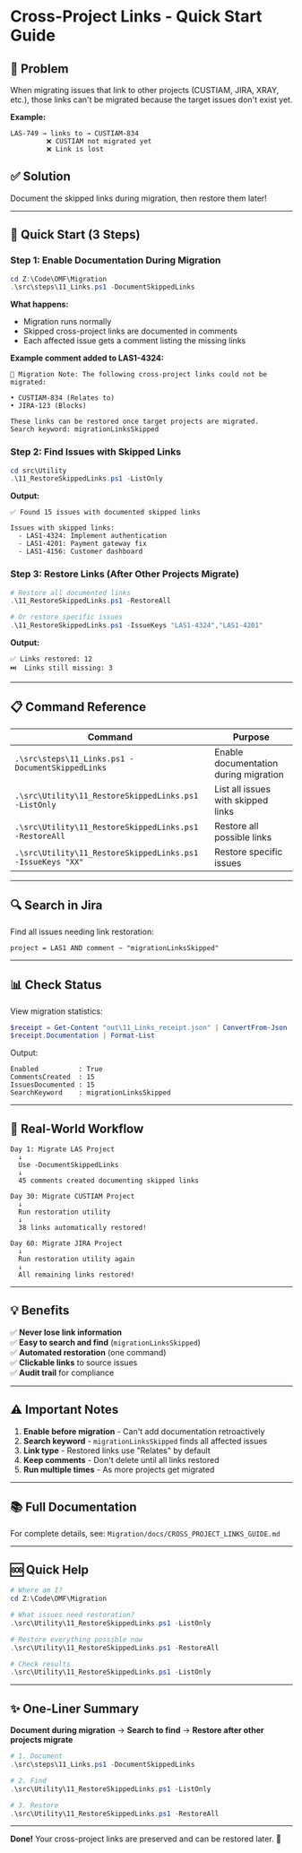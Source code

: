 # Cross-Project Links - Quick Start Guide

## 🎯 Problem

When migrating issues that link to other projects (CUSTIAM, JIRA, XRAY, etc.), those links can't be migrated because the target issues don't exist yet.

**Example:**
```
LAS-749 → links to → CUSTIAM-834
         ❌ CUSTIAM not migrated yet
         ❌ Link is lost
```

## ✅ Solution

Document the skipped links during migration, then restore them later!

---

## 🚀 Quick Start (3 Steps)

### Step 1: Enable Documentation During Migration

```powershell
cd Z:\Code\OMF\Migration
.\src\steps\11_Links.ps1 -DocumentSkippedLinks
```

**What happens:**
- Migration runs normally
- Skipped cross-project links are documented in comments
- Each affected issue gets a comment listing the missing links

**Example comment added to LAS1-4324:**
```
🔗 Migration Note: The following cross-project links could not be migrated:

• CUSTIAM-834 (Relates to)
• JIRA-123 (Blocks)

These links can be restored once target projects are migrated.
Search keyword: migrationLinksSkipped
```

### Step 2: Find Issues with Skipped Links

```powershell
cd src\Utility
.\11_RestoreSkippedLinks.ps1 -ListOnly
```

**Output:**
```
✅ Found 15 issues with documented skipped links

Issues with skipped links:
  - LAS1-4324: Implement authentication
  - LAS1-4201: Payment gateway fix
  - LAS1-4156: Customer dashboard
```

### Step 3: Restore Links (After Other Projects Migrate)

```powershell
# Restore all documented links
.\11_RestoreSkippedLinks.ps1 -RestoreAll

# Or restore specific issues
.\11_RestoreSkippedLinks.ps1 -IssueKeys "LAS1-4324","LAS1-4201"
```

**Output:**
```
✅ Links restored: 12
⏭️  Links still missing: 3
```

---

## 📋 Command Reference

| Command | Purpose |
|---------|---------|
| `.\src\steps\11_Links.ps1 -DocumentSkippedLinks` | Enable documentation during migration |
| `.\src\Utility\11_RestoreSkippedLinks.ps1 -ListOnly` | List all issues with skipped links |
| `.\src\Utility\11_RestoreSkippedLinks.ps1 -RestoreAll` | Restore all possible links |
| `.\src\Utility\11_RestoreSkippedLinks.ps1 -IssueKeys "XX"` | Restore specific issues |

---

## 🔍 Search in Jira

Find all issues needing link restoration:

```
project = LAS1 AND comment ~ "migrationLinksSkipped"
```

---

## 📊 Check Status

View migration statistics:

```powershell
$receipt = Get-Content "out\11_Links_receipt.json" | ConvertFrom-Json
$receipt.Documentation | Format-List
```

Output:
```
Enabled          : True
CommentsCreated  : 15
IssuesDocumented : 15
SearchKeyword    : migrationLinksSkipped
```

---

## 🎯 Real-World Workflow

```
Day 1: Migrate LAS Project
  ↓
  Use -DocumentSkippedLinks
  ↓
  45 comments created documenting skipped links
  
Day 30: Migrate CUSTIAM Project
  ↓
  Run restoration utility
  ↓
  38 links automatically restored!
  
Day 60: Migrate JIRA Project
  ↓
  Run restoration utility again
  ↓
  All remaining links restored!
```

---

## 💡 Benefits

✅ **Never lose link information**  
✅ **Easy to search and find** (`migrationLinksSkipped`)  
✅ **Automated restoration** (one command)  
✅ **Clickable links** to source issues  
✅ **Audit trail** for compliance  

---

## ⚠️ Important Notes

1. **Enable before migration** - Can't add documentation retroactively
2. **Search keyword** - `migrationLinksSkipped` finds all affected issues
3. **Link type** - Restored links use "Relates" by default
4. **Keep comments** - Don't delete until all links restored
5. **Run multiple times** - As more projects get migrated

---

## 📚 Full Documentation

For complete details, see: `Migration/docs/CROSS_PROJECT_LINKS_GUIDE.md`

---

## 🆘 Quick Help

```powershell
# Where am I?
cd Z:\Code\OMF\Migration

# What issues need restoration?
.\src\Utility\11_RestoreSkippedLinks.ps1 -ListOnly

# Restore everything possible now
.\src\Utility\11_RestoreSkippedLinks.ps1 -RestoreAll

# Check results
.\src\Utility\11_RestoreSkippedLinks.ps1 -ListOnly
```

---

## ✨ One-Liner Summary

**Document during migration** → **Search to find** → **Restore after other projects migrate**

```powershell
# 1. Document
.\src\steps\11_Links.ps1 -DocumentSkippedLinks

# 2. Find
.\src\Utility\11_RestoreSkippedLinks.ps1 -ListOnly

# 3. Restore
.\src\Utility\11_RestoreSkippedLinks.ps1 -RestoreAll
```

---

**Done!** Your cross-project links are preserved and can be restored later. 🎉

